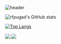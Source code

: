 ![header](https://capsule-render.vercel.app/api?type=soft&color=auto&height=150&section=header&text=Kyung%20Hoon&fontSize=90)

![rfpugad's GitHub stats](https://github-readme-stats.vercel.app/api?username=rfpugad&show_icons=true&theme=radical)

[![Top Langs](https://github-readme-stats.vercel.app/api/top-langs/?username=rfpugad&layout=compact)](https://github.com/rfpugad/github-readme-stats)


<a href="https://github.com/rfpugad/github-readme-stats">
  <img align="center" src="https://github-readme-stats.vercel.app/api/pin/?username=rfpugad&repo=github-readme-stats" />
</a>
<a href="https://github.com/rfpugad/convoychat">
  <img align="center" src="https://github-readme-stats.vercel.app/api/pin/?username=rfpugad&repo=convoychat" />
</a>
